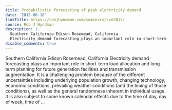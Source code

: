 ```yaml
---
title: Probabilistic forecasting of peak electricity demand
date: '2015-06-18'
linkTitle: https://robjhyndman.com/seminars/sce2015/
source: Rob J Hyndman
description: |-
  Southern California Edison Rosemead, California
  Electricity demand forecasting plays an important role in short-term load allocation and long-term planning for future generation facilities and transmission augmentation. It is a challenging problem because of the different uncertainties including underlying population growth, changing technology, economic conditions, prevailing weather conditions (and the timing of those conditions), as well as the general randomness inherent in individual usage. It is also subject to some known calendar effects due to the time of day, day of week, time of ...
disable_comments: true
---
```

Southern California Edison Rosemead, California
Electricity demand forecasting plays an important role in short-term load allocation and long-term planning for future generation facilities and transmission augmentation. It is a challenging problem because of the different uncertainties including underlying population growth, changing technology, economic conditions, prevailing weather conditions (and the timing of those conditions), as well as the general randomness inherent in individual usage. It is also subject to some known calendar effects due to the time of day, day of week, time of ...